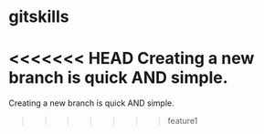 # gitskills

<<<<<<< HEAD
Creating a new branch is quick AND simple.
=======
Creating a new branch is quick AND simple.
>>>>>>> feature1
